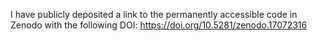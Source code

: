 I have publicly deposited a link to the permanently accessible code in Zenodo with the following DOI: https://doi.org/10.5281/zenodo.17072316
